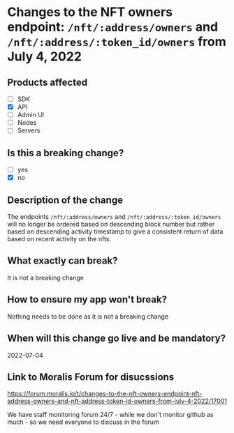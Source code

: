 # Changes to the NFT owners endpoint: `/nft/:address/owners` and `/nft/:address/:token_id/owners` from July 4, 2022

## Products affected
- [ ] SDK
- [X] API
- [ ] Admin UI
- [ ] Nodes
- [ ] Servers

## Is this a breaking change?
- [ ] yes
- [X] no

## Description of the change

The endpoints `/nft/:address/owners` and `/nft/:address/:token_id/owners` will no longer be ordered based on descending block number but rather based on descending activity timestamp to give a consistent return of data based on recent activity on the nfts.

## What exactly can break?

It is not a breaking change

## How to ensure my app won't break?

Nothing needs to be done as it is not a breaking change

## When will this change go live and be mandatory?

2022-07-04

## Link to Moralis Forum for disucssions

https://forum.moralis.io/t/changes-to-the-nft-owners-endpoint-nft-address-owners-and-nft-address-token-id-owners-from-july-4-2022/17001

We have staff monitoring forum 24/7 - while we don't monitor github as much - so we need everyone to discuss in the forum